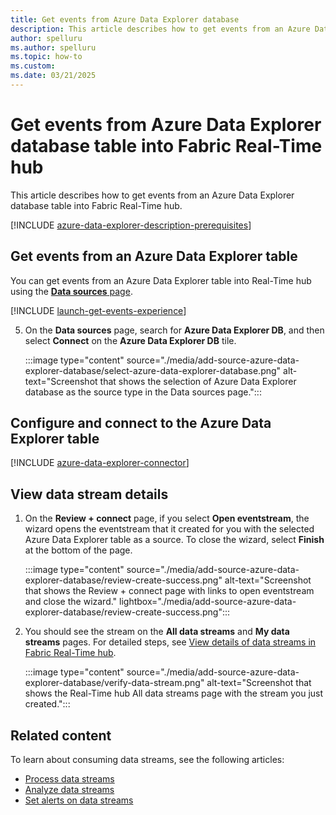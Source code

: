 ```yaml
---
title: Get events from Azure Data Explorer database
description: This article describes how to get events from an Azure Data Explorer database table into Fabric Real-Time hub. 
author: spelluru
ms.author: spelluru
ms.topic: how-to
ms.custom:
ms.date: 03/21/2025
---
```


# Get events from Azure Data Explorer database table into Fabric Real-Time hub
This article describes how to get events from an Azure Data Explorer database table into Fabric Real-Time hub.

[!INCLUDE [azure-data-explorer-description-prerequisites](../real-time-intelligence/event-streams/includes/azure-data-explorer-description-prerequisites.md)]


## Get events from an Azure Data Explorer table
You can get events from an Azure Data Explorer table into Real-Time hub using the [**Data sources** page](#data-sources-page).

[!INCLUDE [launch-get-events-experience](./includes/launch-get-events-experience.md)]

5. On the **Data sources** page, search for **Azure Data Explorer DB**, and then select **Connect** on the **Azure Data Explorer DB** tile. 

    :::image type="content" source="./media/add-source-azure-data-explorer-database/select-azure-data-explorer-database.png" alt-text="Screenshot that shows the selection of Azure Data Explorer database as the source type in the Data sources page.":::

## Configure and connect to the Azure Data Explorer table
[!INCLUDE [azure-data-explorer-connector](../real-time-intelligence/event-streams/includes/azure-data-explorer-connector.md)]

## View data stream details
1. On the **Review + connect** page, if you select **Open eventstream**, the wizard opens the eventstream that it created for you with the selected Azure Data Explorer table as a source. To close the wizard, select **Finish** at the bottom of the page.

    :::image type="content" source="./media/add-source-azure-data-explorer-database/review-create-success.png" alt-text="Screenshot that shows the Review + connect page with links to open eventstream and close the wizard." lightbox="./media/add-source-azure-data-explorer-database/review-create-success.png":::
2. You should see the stream on the **All data streams** and **My data streams** pages. For detailed steps, see [View details of data streams in Fabric Real-Time hub](view-data-stream-details.md).

    :::image type="content" source="./media/add-source-azure-data-explorer-database/verify-data-stream.png" alt-text="Screenshot that shows the Real-Time hub All data streams page with the stream you just created.":::

## Related content

To learn about consuming data streams, see the following articles:

- [Process data streams](process-data-streams-using-transformations.md)
- [Analyze data streams](analyze-data-streams-using-kql-table-queries.md)
- [Set alerts on data streams](set-alerts-data-streams.md)
